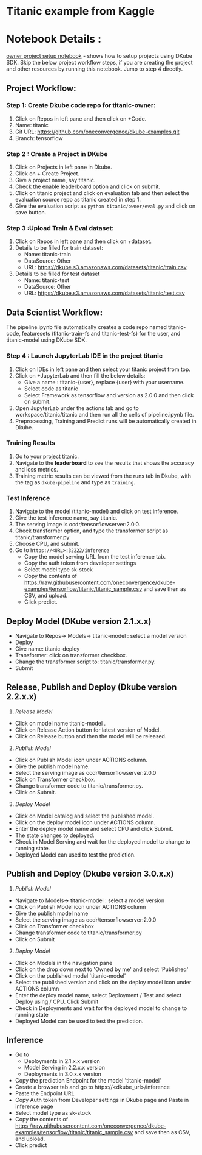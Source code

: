 # Titanic example from Kaggle

# Notebook Details :

[owner project setup notebook](owner/resources.ipynb) - shows how to setup projects using DKube SDK. Skip the below project workflow steps, if you are creating the project and other resources by running this notebook. Jump to step 4 directly.

## Project Workflow:

### Step 1: Create Dkube code repo for titanic-owner:
1. Click on Repos in left pane and then click on +Code.
2. Name: titanic
3. Git URL: https://github.com/oneconvergence/dkube-examples.git
4. Branch: tensorflow

### Step 2 : Create a Project in DKube
1. Click on Projects in left pane in Dkube.
2. Click on + Create Project.
3. Give a project name, say titanic.
4. Check the enable leaderboard option and click on submit.
5. Click on titanic project and click on evaluation tab and then select the evaluation source repo as titanic created in step 1.
6. Give the evaluation script as `python titanic/owner/eval.py` and click on save button.

### Step 3 :Upload Train & Eval dataset: 
1. Click on Repos in left pane and then click on +dataset.
2. Details to be filled for train dataset:
   - Name: titanic-train
   - DataSource: Other 
   - URL: https://dkube.s3.amazonaws.com/datasets/titanic/train.csv
3. Details to be filled for test dataset
   - Name: titanic-test
   - DataSource: Other
   - URL: https://dkube.s3.amazonaws.com/datasets/titanic/test.csv

## Data Scientist Workflow:
The pipeline.ipynb file automatically creates a code repo named titanic-code, featuresets (titanic-train-fs and titanic-test-fs) for the user, and titanic-model using DKube SDK.

### Step 4 : Launch JupyterLab IDE in the project titanic
1. Click on IDEs in left pane and then select your titanic project from top.
2. Click on +JupyterLab and then fill the below details:
   - Give a name : titanic-{user}, replace {user} with your username.
   - Select code as titanic
   - Select Framework as tensorflow and version as 2.0.0 and then click on submit.
3. Open JupyterLab under the actions tab and go to workspace/titanic/titanic and then run all the cells of pipeline.ipynb file.
4. Preprocessing, Training and Predict runs will be automatically created in Dkube.

### Training Results
1. Go to your project titanic.
2. Navigate to the **leaderboard** to see the results that shows the accuracy and loss metrics.
3. Training metric results can be viewed from the runs tab in Dkube, with the tag as `dkube-pipeline` and type as `training`.

### Test Inference
1. Navigate to the model (titanic-model) and click on test inference.
2. Give the test inference name, say titanic.
3. The serving image is ocdr/tensorflowserver:2.0.0.
4. Check transformer option, and type the transformer script as titanic/transformer.py
5. Choose CPU, and submit.
6. Go to `https://<URL>:32222/inference`
   - Copy the model serving URL from the test inference tab.  
   - Copy the auth token from developer settings  
   - Select model type sk-stock  
   - Copy the contents of https://raw.githubusercontent.com/oneconvergence/dkube-examples/tensorflow/titanic/titanic_sample.csv and save then as CSV, and    upload.  
   - Click predict.

## Deploy Model (DKube version 2.1.x.x)
- Navigate to Repos-> Models-> titanic-model : select a model version
- Deploy
- Give name: titanic-deploy
- Transformer: click on transformer checkbox.
- Change the transformer script to: titanic/transformer.py.
- Submit

## Release, Publish and Deploy (Dkube version 2.2.x.x)

1. *Release Model*
- Click on model name titanic-model .
- Click on Release Action button for latest version of Model.
- Click on Release button and then the model will be released.

2. *Publish Model*
- Click on Publish Model icon under ACTIONS column.
- Give the publish model name.
- Select the serving image as ocdr/tensorflowserver:2.0.0
- Click on Transformer checkbox.
- Change transformer code to titanic/transformer.py.
- Click on Submit.

3. *Deploy Model*
- Click on Model catalog and select the published model.
- Click on the deploy model icon  under ACTIONS column.
- Enter the deploy model name and select CPU and click Submit.
- The state changes to deployed.
- Check in Model Serving and wait for the deployed model to change to running state.
- Deployed Model can used to test the prediction.

## Publish and Deploy (Dkube version 3.0.x.x)

1. *Publish Model*
- Navigate to Models-> titanic-model : select a model version
- Click on Publish Model icon under ACTIONS column
- Give the publish model name
- Select the serving image as ocdr/tensorflowserver:2.0.0
- Click on Transformer checkbox
- Change transformer code to titanic/transformer.py
- Click on Submit

2. *Deploy Model*
- Click on Models in the navigation pane
- Click on the drop down next to 'Owned by me' and select 'Published'
- Click on the published model 'titanic-model'
- Select the published version and click on the deploy model icon under ACTIONS column
- Enter the deploy model name, select Deployment / Test and select Deploy using / CPU. Click Submit
- Check in Deployments and wait for the deployed model to change to running state
- Deployed Model can be used to test the prediction.

## Inference
- Go to
  - Deployments in 2.1.x.x version
  - Model Serving in 2.2.x.x version
  - Deployments in 3.0.x.x version
- Copy the prediction Endpoint for the model 'titanic-model'
- Create a browser tab and go to https://<dkube_url>/inference
- Paste the Endpoint URL
- Copy Auth token from Developer settings in Dkube page and Paste in inference page
- Select model type as sk-stock
- Copy the contents of https://raw.githubusercontent.com/oneconvergence/dkube-examples/tensorflow/titanic/titanic_sample.csv and save then as CSV, and upload.
- Click predict

